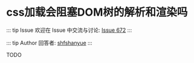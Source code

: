 # css加载会阻塞DOM树的解析和渲染吗



::: tip Issue 
 欢迎在 Issue 中交流与讨论: [Issue 672](https://github.com/shfshanyue/Daily-Question/issues/672) 
:::

::: tip Author 
回答者: [shfshanyue](https://github.com/shfshanyue) 
:::

TODO